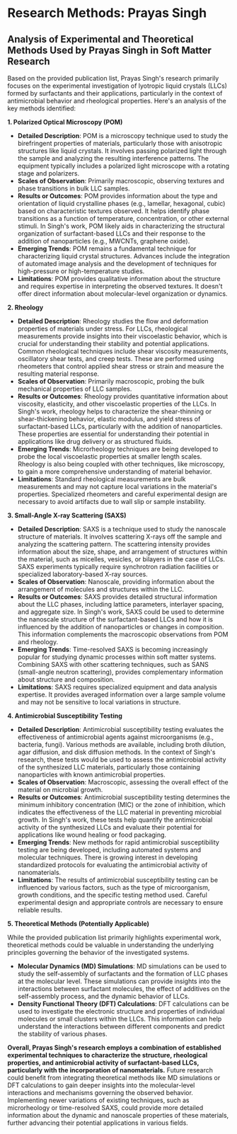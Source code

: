 # Research Methods: Prayas Singh

## Analysis of Experimental and Theoretical Methods Used by Prayas Singh in Soft Matter Research

Based on the provided publication list, Prayas Singh's research primarily focuses on the experimental investigation of lyotropic liquid crystals (LLCs) formed by surfactants and their applications, particularly in the context of antimicrobial behavior and rheological properties. Here's an analysis of the key methods identified:

**1. Polarized Optical Microscopy (POM)**

* **Detailed Description**: POM is a microscopy technique used to study the birefringent properties of materials, particularly those with anisotropic structures like liquid crystals. It involves passing polarized light through the sample and analyzing the resulting interference patterns. The equipment typically includes a polarized light microscope with a rotating stage and polarizers. 
* **Scales of Observation**: Primarily macroscopic, observing textures and phase transitions in bulk LLC samples. 
* **Results or Outcomes**: POM provides information about the type and orientation of liquid crystalline phases (e.g., lamellar, hexagonal, cubic) based on characteristic textures observed. It helps identify phase transitions as a function of temperature, concentration, or other external stimuli. In Singh's work, POM likely aids in characterizing the structural organization of surfactant-based LLCs and their response to the addition of nanoparticles (e.g., MWCNTs, graphene oxide).  
* **Emerging Trends**: POM remains a fundamental technique for characterizing liquid crystal structures. Advances include the integration of automated image analysis and the development of techniques for high-pressure or high-temperature studies.
* **Limitations**: POM provides qualitative information about the structure and requires expertise in interpreting the observed textures. It doesn't offer direct information about molecular-level organization or dynamics.  

**2. Rheology**

* **Detailed Description**: Rheology studies the flow and deformation properties of materials under stress. For LLCs, rheological measurements provide insights into their viscoelastic behavior, which is crucial for understanding their stability and potential applications. Common rheological techniques include shear viscosity measurements, oscillatory shear tests, and creep tests. These are performed using rheometers that control applied shear stress or strain and measure the resulting material response.
* **Scales of Observation**: Primarily macroscopic, probing the bulk mechanical properties of LLC samples.
* **Results or Outcomes**: Rheology provides quantitative information about viscosity, elasticity, and other viscoelastic properties of the LLCs.  In Singh's work, rheology helps to characterize the shear-thinning or shear-thickening behavior, elastic modulus, and yield stress of surfactant-based LLCs, particularly with the addition of nanoparticles. These properties are essential for understanding their potential in applications like drug delivery or as structured fluids.
* **Emerging Trends**: Microrheology techniques are being developed to probe the local viscoelastic properties at smaller length scales. Rheology is also being coupled with other techniques, like microscopy, to gain a more comprehensive understanding of material behavior.
* **Limitations**: Standard rheological measurements are bulk measurements and may not capture local variations in the material's properties. Specialized rheometers and careful experimental design are necessary to avoid artifacts due to wall slip or sample instability.

**3. Small-Angle X-ray Scattering (SAXS)**

* **Detailed Description**: SAXS is a technique used to study the nanoscale structure of materials. It involves scattering X-rays off the sample and analyzing the scattering pattern. The scattering intensity provides information about the size, shape, and arrangement of structures within the material, such as micelles, vesicles, or bilayers in the case of LLCs.  SAXS experiments typically require synchrotron radiation facilities or specialized laboratory-based X-ray sources.
* **Scales of Observation**: Nanoscale, providing information about the arrangement of molecules and structures within the LLC.
* **Results or Outcomes**: SAXS provides detailed structural information about the LLC phases, including lattice parameters, interlayer spacing, and aggregate size. In Singh's work, SAXS could be used to determine the nanoscale structure of the surfactant-based LLCs and how it is influenced by the addition of nanoparticles or changes in composition. This information complements the macroscopic observations from POM and rheology.
* **Emerging Trends**: Time-resolved SAXS is becoming increasingly popular for studying dynamic processes within soft matter systems. Combining SAXS with other scattering techniques, such as SANS (small-angle neutron scattering), provides complementary information about structure and composition.
* **Limitations**: SAXS requires specialized equipment and data analysis expertise. It provides averaged information over a large sample volume and may not be sensitive to local variations in structure.

**4. Antimicrobial Susceptibility Testing**

* **Detailed Description**: Antimicrobial susceptibility testing evaluates the effectiveness of antimicrobial agents against microorganisms (e.g., bacteria, fungi). Various methods are available, including broth dilution, agar diffusion, and disk diffusion methods. In the context of Singh's research, these tests would be used to assess the antimicrobial activity of the synthesized LLC materials, particularly those containing nanoparticles with known antimicrobial properties.
* **Scales of Observation**: Macroscopic, assessing the overall effect of the material on microbial growth.
* **Results or Outcomes**: Antimicrobial susceptibility testing determines the minimum inhibitory concentration (MIC) or the zone of inhibition, which indicates the effectiveness of the LLC material in preventing microbial growth. In Singh's work, these tests help quantify the antimicrobial activity of the synthesized LLCs and evaluate their potential for applications like wound healing or food packaging.
* **Emerging Trends**: New methods for rapid antimicrobial susceptibility testing are being developed, including automated systems and molecular techniques. There is growing interest in developing standardized protocols for evaluating the antimicrobial activity of nanomaterials. 
* **Limitations**: The results of antimicrobial susceptibility testing can be influenced by various factors, such as the type of microorganism, growth conditions, and the specific testing method used. Careful experimental design and appropriate controls are necessary to ensure reliable results. 

**5. Theoretical Methods (Potentially Applicable)**

While the provided publication list primarily highlights experimental work, theoretical methods could be valuable in understanding the underlying principles governing the behavior of the investigated systems. 
* **Molecular Dynamics (MD) Simulations**: MD simulations can be used to study the self-assembly of surfactants and the formation of LLC phases at the molecular level. These simulations can provide insights into the interactions between surfactant molecules, the effect of additives on the self-assembly process, and the dynamic behavior of LLCs.
* **Density Functional Theory (DFT) Calculations**: DFT calculations can be used to investigate the electronic structure and properties of individual molecules or small clusters within the LLCs. This information can help understand the interactions between different components and  predict the stability of various phases.

**Overall, Prayas Singh's research employs a combination of established experimental techniques to characterize the structure, rheological properties, and antimicrobial activity of surfactant-based LLCs, particularly with the incorporation of nanomaterials.**  Future research could benefit from integrating theoretical methods like MD simulations or DFT calculations to gain deeper insights into the molecular-level interactions and mechanisms governing the observed behavior. Implementing newer variations of existing techniques, such as microrheology or time-resolved SAXS, could provide more detailed information about the dynamic and nanoscale properties of these materials, further advancing their potential applications in various fields. 
